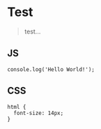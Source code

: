 # Test

> test...

## JS

```
console.log('Hello World!');
```

## CSS

```
html {
  font-size: 14px;
}
```

